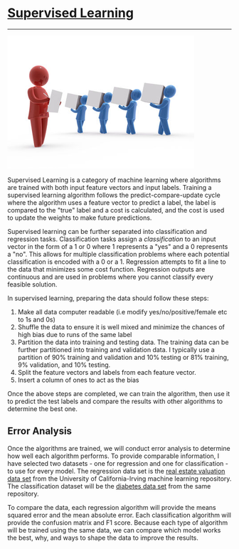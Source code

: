 # [Supervised Learning](https://en.wikipedia.org/wiki/Supervised_learning)

---

![supervisedlearning](supervisedlearning.jpg)

Supervised Learning is a category of machine learning where algorithms are trained with both input feature vectors and input labels. Training a supervised learning algorithm follows the predict-compare-update cycle where the algorithm uses a feature vector to predict a label, the label is compared to the "true" label and a cost is calculated, and the cost is used to update the weights to make future predictions.  

Supervised learning can be further separated into classification and regression tasks. Classification tasks assign a *classification* to an input vector in the form of a 1 or 0 where 1 represents a "yes" and a 0 represents a "no". This allows for multiple classification problems where each potential classification is encoded with a 0 or a 1. Regression attempts to fit a line to the data that minimizes some cost function. Regression outputs are continuous and are used in problems where you cannot classify every feasible solution.

In supervised learning, preparing the data should follow these steps:
1. Make all data computer readable (i.e modify yes/no/positive/female etc to 1s and 0s)
2. Shuffle the data to ensure it is well mixed and minimize the chances of high bias due to runs of the same label
3. Partition the data into training and testing data. The training data can be further partitioned into training and validation data. I typically use a partition of 90% training and validation and 10% testing or 81% training, 9% validation, and 10% testing. 
4. Split the feature vectors and labels from each feature vector.
5. Insert a column of ones to act as the bias 

Once the above steps are completed, we can train the algorithm, then use it to predict the test labels and compare the results with other algorithms to determine the best one. 

## Error Analysis
Once the algorithms are trained, we will conduct error analysis to determine how well each algorithm performs. To provide comparable information, I have selected two datasets - one for regression and one for classification - to use for every model. The regression data set is the [real estate valuation data set](https://archive.ics.uci.edu/ml/datasets/Real+estate+valuation+data+set) from the University of California-Irving machine learning repository. The classification dataset will be the [diabetes data set](https://archive.ics.uci.edu/ml/datasets/Real+estate+valuation+data+set) from the same repository. 

To compare the data, each regression algorithm will provide the means squared error and the mean absolute error. Each classification algorithm will provide the confusion matrix and F1 score. Because each type of algorithm will be trained using the same data, we can compare which model works the best, why, and ways to shape the data to improve the results. 
